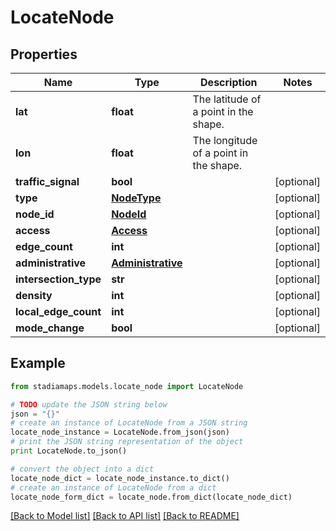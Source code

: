 # LocateNode


## Properties
Name | Type | Description | Notes
------------ | ------------- | ------------- | -------------
**lat** | **float** | The latitude of a point in the shape. | 
**lon** | **float** | The longitude of a point in the shape. | 
**traffic_signal** | **bool** |  | [optional] 
**type** | [**NodeType**](NodeType.md) |  | [optional] 
**node_id** | [**NodeId**](NodeId.md) |  | [optional] 
**access** | [**Access**](Access.md) |  | [optional] 
**edge_count** | **int** |  | [optional] 
**administrative** | [**Administrative**](Administrative.md) |  | [optional] 
**intersection_type** | **str** |  | [optional] 
**density** | **int** |  | [optional] 
**local_edge_count** | **int** |  | [optional] 
**mode_change** | **bool** |  | [optional] 

## Example

```python
from stadiamaps.models.locate_node import LocateNode

# TODO update the JSON string below
json = "{}"
# create an instance of LocateNode from a JSON string
locate_node_instance = LocateNode.from_json(json)
# print the JSON string representation of the object
print LocateNode.to_json()

# convert the object into a dict
locate_node_dict = locate_node_instance.to_dict()
# create an instance of LocateNode from a dict
locate_node_form_dict = locate_node.from_dict(locate_node_dict)
```
[[Back to Model list]](../README.md#documentation-for-models) [[Back to API list]](../README.md#documentation-for-api-endpoints) [[Back to README]](../README.md)


